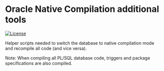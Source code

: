 # Oracle Native Compilation additional tools
[![License](https://img.shields.io/badge/License-BSD%203--Clause-blue.svg)](https://github.com/yvoinov/oracle-native-compilation-tools/blob/master/LICENSE)


Helper scripts needed to switch the database to native compilation mode and recompile all code (and vice versa).

Note: When compiling all PL/SQL database code, triggers and package specifications are also compiled.

